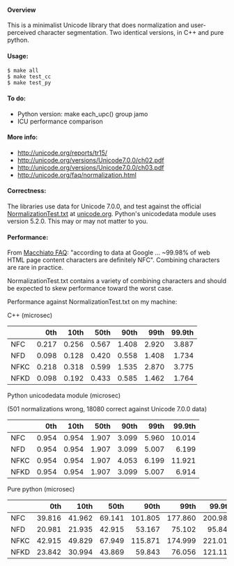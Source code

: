#### Overview

This is a minimalist Unicode library that does normalization and user-perceived character segmentation.  Two identical versions, in C++ and pure python.

#### Usage:

    $ make all
    $ make test_cc
    $ make test_py
    
#### To do:

* Python version: make each_upc() group jamo
* ICU performance comparison

#### More info:

* http://unicode.org/reports/tr15/
* http://unicode.org/versions/Unicode7.0.0/ch02.pdf
* http://unicode.org/versions/Unicode7.0.0/ch03.pdf
* http://unicode.org/faq/normalization.html

#### Correctness:

The libraries use data for Unicode 7.0.0, and test against the official  [NormalizationTest.txt](http://unicode.org/Public/UNIDATA/NormalizationTest.txt) at [unicode.org](http://unicode.org).  Python's unicodedata module uses version 5.2.0.  This may or may not matter to you.
    
#### Performance:

From [Macchiato FAQ](http://www.macchiato.com/unicode/nfc-faq): "according to data at Google ... ~99.98% of web HTML page content characters are definitely NFC".  Combining characters are rare in practice.

NormalizationTest.txt contains a variety of combining characters and should be expected to skew performance toward the worst case.

Performance against NormalizationTest.txt on my machine:

C++ (microsec)

|      | 0th   | 10th  | 50th  | 90th  | 99th  | 99.9th |
| ---- | ----: | ----: | ----: | ----: | ----: | -----: |
| NFC  | 0.217 | 0.256 | 0.567 | 1.408 | 2.920 | 3.887  |
| NFD  | 0.098 | 0.128 | 0.420 | 0.558 | 1.408 | 1.734  |
| NFKC | 0.218 | 0.318 | 0.599 | 1.535 | 2.870 | 3.775  |
| NFKD | 0.098 | 0.192 | 0.433 | 0.585 | 1.462 | 1.764  |

Python unicodedata module (microsec)

(501 normalizations wrong, 18080 correct against Unicode 7.0.0 data)

|      | 0th   | 10th  | 50th  | 90th  | 99th  | 99.9th |
| :--- | ----: | ----: | ----: | ----: | ----: | -----: |
| NFC  | 0.954 | 0.954 | 1.907 | 3.099 | 5.960 | 10.014 |
| NFD  | 0.954 | 0.954 | 1.907 | 3.099 | 5.007 |  6.199 |
| NFKC | 0.954 | 0.954 | 1.907 | 4.053 | 6.199 | 11.921 |
| NFKD | 0.954 | 0.954 | 1.907 | 3.099 | 5.007 |  6.914 |

Pure python (microsec)

|      | 0th    | 10th   | 50th   | 90th    | 99th    | 99.9th  |
| :--- | -----: | -----: | -----: | ------: | ------: | ------: |
| NFC  | 39.816 | 41.962 | 69.141 | 101.805 | 177.860 | 200.987 |
| NFD  | 20.981 | 21.935 | 42.915 |  53.167 |  75.102 |  95.844 |
| NFKC | 42.915 | 49.829 | 67.949 | 115.871 | 174.999 | 221.014 |
| NFKD | 23.842 | 30.994 | 43.869 |  59.843 |  76.056 | 121.117 |
